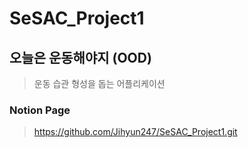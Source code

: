 # SeSAC_Project1



## 오늘은 운동해야지 (OOD)

> 운동 습관 형성을 돕는 어플리케이션



### Notion Page

>  https://github.com/Jihyun247/SeSAC_Project1.git

